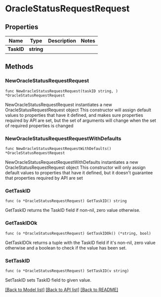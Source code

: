 # OracleStatusRequestRequest

## Properties

Name | Type | Description | Notes
------------ | ------------- | ------------- | -------------
**TaskID** | **string** |  | 

## Methods

### NewOracleStatusRequestRequest

`func NewOracleStatusRequestRequest(taskID string, ) *OracleStatusRequestRequest`

NewOracleStatusRequestRequest instantiates a new OracleStatusRequestRequest object
This constructor will assign default values to properties that have it defined,
and makes sure properties required by API are set, but the set of arguments
will change when the set of required properties is changed

### NewOracleStatusRequestRequestWithDefaults

`func NewOracleStatusRequestRequestWithDefaults() *OracleStatusRequestRequest`

NewOracleStatusRequestRequestWithDefaults instantiates a new OracleStatusRequestRequest object
This constructor will only assign default values to properties that have it defined,
but it doesn't guarantee that properties required by API are set

### GetTaskID

`func (o *OracleStatusRequestRequest) GetTaskID() string`

GetTaskID returns the TaskID field if non-nil, zero value otherwise.

### GetTaskIDOk

`func (o *OracleStatusRequestRequest) GetTaskIDOk() (*string, bool)`

GetTaskIDOk returns a tuple with the TaskID field if it's non-nil, zero value otherwise
and a boolean to check if the value has been set.

### SetTaskID

`func (o *OracleStatusRequestRequest) SetTaskID(v string)`

SetTaskID sets TaskID field to given value.



[[Back to Model list]](../README.md#documentation-for-models) [[Back to API list]](../README.md#documentation-for-api-endpoints) [[Back to README]](../README.md)


